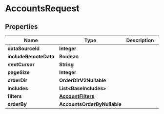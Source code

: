 

# AccountsRequest


## Properties

| Name | Type | Description | Notes |
|------------ | ------------- | ------------- | -------------|
|**dataSourceId** | **Integer** |  |  |
|**includeRemoteData** | **Boolean** |  |  [optional] |
|**nextCursor** | **String** |  |  [optional] |
|**pageSize** | **Integer** |  |  [optional] |
|**orderDir** | **OrderDirV2Nullable** |  |  [optional] |
|**includes** | **List&lt;BaseIncludes&gt;** |  |  [optional] |
|**filters** | [**AccountFilters**](AccountFilters.md) |  |  [optional] |
|**orderBy** | **AccountsOrderByNullable** |  |  [optional] |



